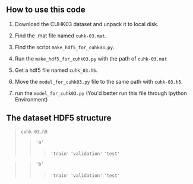## How to use this code

1. Download the CUHK03 dataset and unpack it to local disk. 

2. Find the .mat file named `cuhk-03.mat`.

2. Find the script `make_hdf5_for_cuhk03.py`.

4. Run the `make_hdf5_for_cuhk03.py` with the path of `cuhk-03.mat`

5. Get a hdf5 file named `cuhk_03.h5`.

6. Move the `model_for_cuhk03.py` file to the same path with `cuhk-03.h5`.

7. run the `model_for_cuhk03.py` (You'd better run this file through Ipython Environment)

## The dataset HDF5 structure

>`cuhk-03.h5`
>>`'a'`
>>>`'train'`
>>>`'validation'`
>>>`'test'`

>>`'b'`
>>>`'train'`
>>>`'validation'`
>>>`'test'`
